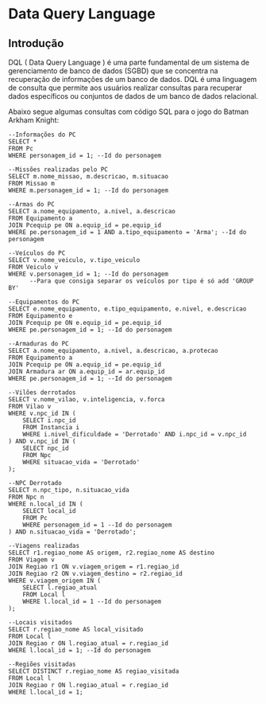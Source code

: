 # Data Query Language

## Introdução
DQL ( Data Query Language ) é uma parte fundamental de um sistema de gerenciamento de banco de dados (SGBD) que se concentra na recuperação de informações de um banco de dados. DQL é uma linguagem de consulta que permite aos usuários realizar consultas para recuperar dados específicos ou conjuntos de dados de um banco de dados relacional.

Abaixo segue algumas consultas com código SQL para o jogo do Batman Arkham Knight: 

```
--Informações do PC
SELECT *
FROM Pc
WHERE personagem_id = 1; --Id do personagem

--Missões realizadas pelo PC
SELECT m.nome_missao, m.descricao, m.situacao
FROM Missao m
WHERE m.personagem_id = 1; --Id do personagem

--Armas do PC
SELECT a.nome_equipamento, a.nivel, a.descricao
FROM Equipamento a
JOIN Pcequip pe ON a.equip_id = pe.equip_id
WHERE pe.personagem_id = 1 AND a.tipo_equipamento = 'Arma'; --Id do personagem

--Veículos do PC
SELECT v.nome_veiculo, v.tipo_veiculo
FROM Veiculo v
WHERE v.personagem_id = 1; --Id do personagem
      --Para que consiga separar os veículos por tipo é só add 'GROUP BY'

--Equipamentos do PC
SELECT e.nome_equipamento, e.tipo_equipamento, e.nivel, e.descricao
FROM Equipamento e
JOIN Pcequip pe ON e.equip_id = pe.equip_id
WHERE pe.personagem_id = 1; --Id do personagem

--Armaduras do PC
SELECT a.nome_equipamento, a.nivel, a.descricao, a.protecao
FROM Equipamento a
JOIN Pcequip pe ON a.equip_id = pe.equip_id
JOIN Armadura ar ON a.equip_id = ar.equip_id
WHERE pe.personagem_id = 1; --Id do personagem

--Vilões derrotados
SELECT v.nome_vilao, v.inteligencia, v.forca
FROM Vilao v
WHERE v.npc_id IN (
    SELECT i.npc_id
    FROM Instancia i
    WHERE i.nivel_dificuldade = 'Derrotado' AND i.npc_id = v.npc_id
) AND v.npc_id IN (
    SELECT npc_id
    FROM Npc
    WHERE situacao_vida = 'Derrotado'
);

--NPC Derrotado
SELECT n.npc_tipo, n.situacao_vida
FROM Npc n
WHERE n.local_id IN (
    SELECT local_id
    FROM Pc
    WHERE personagem_id = 1 --Id do personagem
) AND n.situacao_vida = 'Derrotado';

--Viagens realizadas
SELECT r1.regiao_nome AS origem, r2.regiao_nome AS destino
FROM Viagem v
JOIN Regiao r1 ON v.viagem_origem = r1.regiao_id
JOIN Regiao r2 ON v.viagem_destino = r2.regiao_id
WHERE v.viagem_origem IN (
    SELECT l.regiao_atual
    FROM Local l
    WHERE l.local_id = 1 --Id do personagem
);

--Locais visitados
SELECT r.regiao_nome AS local_visitado
FROM Local l
JOIN Regiao r ON l.regiao_atual = r.regiao_id
WHERE l.local_id = 1; --Id do personagem

--Regiões visitadas
SELECT DISTINCT r.regiao_nome AS regiao_visitada
FROM Local l
JOIN Regiao r ON l.regiao_atual = r.regiao_id
WHERE l.local_id = 1;

```
